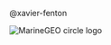 @xavier-fenton

<img src="https://i.imgur.com/XqQegzn.jpeg" alt="MarineGEO circle logo" style="height: auto; width: auto;"/>
